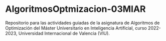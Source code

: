 # AlgoritmosOptmizacion-03MIAR
Repositorio para las actividades guiadas de la asignatura de Algoritmos de Optimización del Máster Universitario en Inteligencia Artificial, curso 2022-2023, Universidad Internacional de Valencia (VIU).
